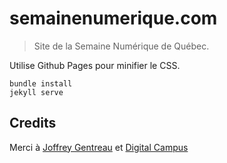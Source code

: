 # semainenumerique.com

> Site de la Semaine Numérique de Québec.

Utilise Github Pages pour minifier le CSS.

    bundle install
    jekyll serve

## Credits

Merci à [Joffrey Gentreau](http://joffreygentreau.fr) et [Digital Campus](http://www.digital-campus.fr)